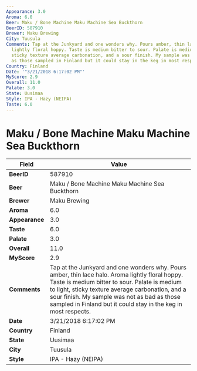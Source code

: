 ```yaml
---
Appearance: 3.0
Aroma: 6.0
Beer: Maku / Bone Machine Maku Machine Sea Buckthorn
BeerID: 587910
Brewer: Maku Brewing
City: Tuusula
Comments: Tap at the Junkyard and one wonders why. Pours amber, thin lace halo. Aroma
  lightly floral hoppy. Taste is medium bitter to sour. Palate is medium to light,
  sticky texture average carbonation, and a sour finish. My sample was not as bad
  as those sampled in Finland but it could stay in the keg in most respects.
Country: Finland
Date: '"3/21/2018 6:17:02 PM"'
MyScore: 2.9
Overall: 11.0
Palate: 3.0
State: Uusimaa
Style: IPA - Hazy (NEIPA)
Taste: 6.0
---
```


# Maku / Bone Machine Maku Machine Sea Buckthorn

| Field         | Value |
|---------------|-------|
| **BeerID** | 587910 |
| **Beer** | Maku / Bone Machine Maku Machine Sea Buckthorn |
| **Brewer** | Maku Brewing |
| **Aroma** | 6.0 |
| **Appearance** | 3.0 |
| **Taste** | 6.0 |
| **Palate** | 3.0 |
| **Overall** | 11.0 |
| **MyScore** | 2.9 |
| **Comments** | Tap at the Junkyard and one wonders why. Pours amber, thin lace halo. Aroma lightly floral hoppy. Taste is medium bitter to sour. Palate is medium to light, sticky texture average carbonation, and a sour finish. My sample was not as bad as those sampled in Finland but it could stay in the keg in most respects. |
| **Date** | 3/21/2018 6:17:02 PM |
| **Country** | Finland |
| **State** | Uusimaa |
| **City** | Tuusula |
| **Style** | IPA - Hazy (NEIPA) |
